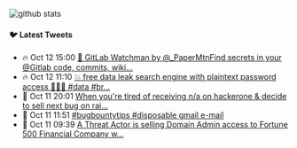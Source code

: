 ![github stats](https://github-readme-stats.vercel.app/api?username=nil0x42&show_icons=true&count_private=true&include_all_commits=true&hide_title=true&cache_seconds=1800)

#### :bird: Latest Tweets
<ul>
<!-- LATEST-TWEETS:START -->
<li>🔥 Oct 12 15:00 <a href='https://twitter.com/clintgibler/status/1315668559746473986'>💂 GitLab Watchman by @_PaperMtnFind secrets in your @Gitlab code, commits, wiki...</a></li>
<li>🔥 Oct 12 11:10 <a href='https://twitter.com/nil0x42/status/1315610778079240192'>💥 free data leak search engine with plaintext password access 🙈🙉🙊  #data #br...</a></li>
<li>🚀 Oct 11 20:01 <a href='https://twitter.com/nil0x42/status/1315382107703848961'>When you're tired of receiving n/a on hackerone & decide to sell next bug on rai...</a></li>
<li>💯 Oct 11 11:51 <a href='https://twitter.com/nil0x42/status/1315258708859944961'>#bugbountytips     #disposable gmail e-mail</a></li>
<li>🚀 Oct 11 09:39 <a href='https://twitter.com/Bank_Security/status/1315225394329518082'>A Threat Actor is selling Domain Admin access to Fortune 500 Financial Company w...</a></li>

<!-- LATEST-TWEETS:END -->
</ul>

<!--
### :zap: Recent Activity
-->

<!--START_SECTION:activity-->
<!--
1. ❗️ Closed issue [#27](https://github.com/nil0x42/duplicut/issues/27) in [nil0x42/duplicut](https://github.com/nil0x42/duplicut)
2. ❗️ Closed issue [#19](https://github.com/nil0x42/duplicut/issues/19) in [nil0x42/duplicut](https://github.com/nil0x42/duplicut)
3. ❗️ Closed issue [#23](https://github.com/nil0x42/duplicut/issues/23) in [nil0x42/duplicut](https://github.com/nil0x42/duplicut)
4. 🎉 Merged PR [#28](https://github.com/nil0x42/duplicut/pull/28) in [nil0x42/duplicut](https://github.com/nil0x42/duplicut)
5. 💪 Opened PR [#28](https://github.com/nil0x42/duplicut/pull/28) in [nil0x42/duplicut](https://github.com/nil0x42/duplicut)
-->
<!--END_SECTION:activity-->

<!--
### Hi there 👋

**nil0x42/nil0x42** is a ✨ _special_ ✨ repository because its `README.md` (this file) appears on your GitHub profile.

Here are some ideas to get you started:

- 🔭 I’m currently working on ...
- 🌱 I’m currently learning ...
- 👯 I’m looking to collaborate on ...
- 🤔 I’m looking for help with ...
- 💬 Ask me about ...
- 📫 How to reach me: ...
- 😄 Pronouns: ...
- ⚡ Fun fact: ...
-->

